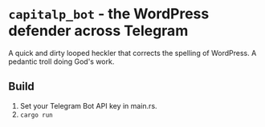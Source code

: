 # `capitalp_bot` - the WordPress defender across Telegram

A quick and dirty looped heckler that corrects the spelling of WordPress.
A pedantic troll doing God's work.

## Build

1. Set your Telegram Bot API key in main.rs.
1. `cargo run`
